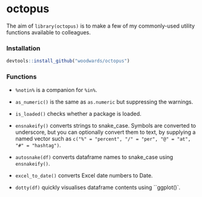 # octopus

The aim of `library(octopus)` is to make a few of my commonly-used utility functions available to colleagues.

### Installation

```r
devtools::install_github("woodwards/octopus")
```

### Functions

* `%notin%` is a companion for `%in%`.

* `as_numeric()` is the same as `as.numeric` but suppressing the warnings.

* `is_loaded()` checks whether a package is loaded.

* `ensnakeify()` converts strings to snake_case. Symbols are converted to underscore, but you can optionally convert them to text, by supplying a named vector such as `c("%" = "percent", "/" = "per", "@" = "at", "#" = "hashtag")`.

* `autosnake(df)` converts dataframe names to snake_case using `ensnakeify()`.

* `excel_to_date()` converts Excel date numbers to Date.

* `dotty(df)` quickly visualises dataframe contents using ``ggplot()`. 
